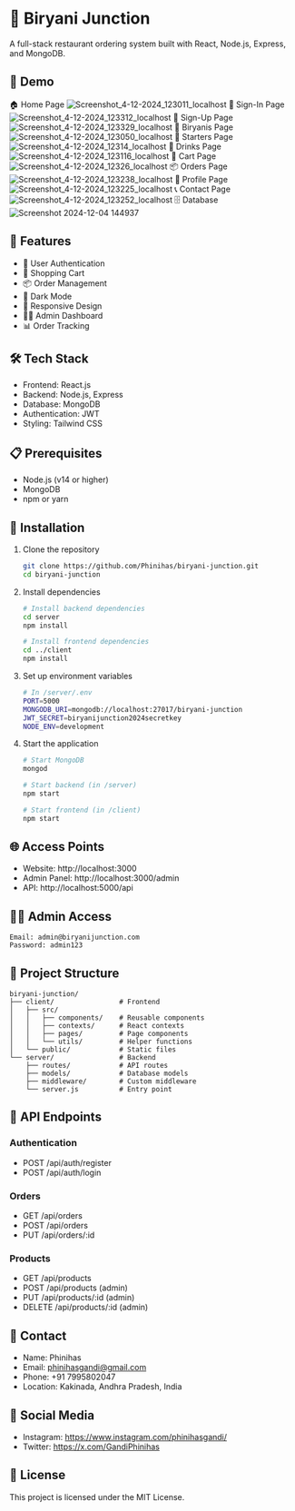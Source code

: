 # 🍚 Biryani Junction

A full-stack restaurant ordering system built with React, Node.js, Express, and MongoDB.

## 🎥 Demo  
🏠 Home Page
![Screenshot_4-12-2024_123011_localhost](https://github.com/user-attachments/assets/8ec704b9-704d-427d-ac6b-b43b99e7e242)
🔑 Sign-In Page
![Screenshot_4-12-2024_123312_localhost](https://github.com/user-attachments/assets/1b0b1c0c-147a-40a3-a942-e90f799f2689)
📝 Sign-Up Page
![Screenshot_4-12-2024_123329_localhost](https://github.com/user-attachments/assets/fec7830e-f5c1-4985-a76d-5639f5397740)
🍛 Biryanis Page
![Screenshot_4-12-2024_123050_localhost](https://github.com/user-attachments/assets/ee5ada20-5b4a-4e47-bb69-c5310f1b7dcb)
🍤 Starters Page
![Screenshot_4-12-2024_12314_localhost](https://github.com/user-attachments/assets/37cbed7d-0f3a-4106-80d9-088da4dcec68)
🥤 Drinks Page
![Screenshot_4-12-2024_123116_localhost](https://github.com/user-attachments/assets/e2651728-3327-4271-bd45-8807ce232537)
🛒 Cart Page
![Screenshot_4-12-2024_12326_localhost](https://github.com/user-attachments/assets/9a1aaea8-be7c-4a7f-9fad-d85a37aab20d)
📦 Orders Page
![Screenshot_4-12-2024_123238_localhost](https://github.com/user-attachments/assets/c825b36f-e30e-4add-a5d6-486e9faf5a42)
👤 Profile Page
![Screenshot_4-12-2024_123225_localhost](https://github.com/user-attachments/assets/1f1a9b6f-b928-4bef-b792-0d7ac366b456)
📞 Contact Page
![Screenshot_4-12-2024_123252_localhost](https://github.com/user-attachments/assets/251161fd-4cba-40aa-9123-af15e1f98521)
🗄️ Database
![Screenshot 2024-12-04 144937](https://github.com/user-attachments/assets/f6b33a72-e013-4aec-b9c0-6814976bdb01)



## 🚀 Features

- 👤 User Authentication
- 🛒 Shopping Cart
- 📦 Order Management
- 🌙 Dark Mode
- 📱 Responsive Design
- 👨‍💼 Admin Dashboard
- 📊 Order Tracking

## 🛠️ Tech Stack

- Frontend: React.js
- Backend: Node.js, Express
- Database: MongoDB
- Authentication: JWT
- Styling: Tailwind CSS

## 📋 Prerequisites

- Node.js (v14 or higher)
- MongoDB
- npm or yarn

## 🔧 Installation

1. Clone the repository
   ```bash
   git clone https://github.com/Phinihas/biryani-junction.git
   cd biryani-junction
   ```

2. Install dependencies
   ```bash
   # Install backend dependencies
   cd server
   npm install

   # Install frontend dependencies
   cd ../client
   npm install
   ```

3. Set up environment variables
   ```bash
   # In /server/.env
   PORT=5000
   MONGODB_URI=mongodb://localhost:27017/biryani-junction
   JWT_SECRET=biryanijunction2024secretkey
   NODE_ENV=development
   ```

4. Start the application
   ```bash
   # Start MongoDB
   mongod

   # Start backend (in /server)
   npm start

   # Start frontend (in /client)
   npm start
   ```

## 🌐 Access Points

- Website: http://localhost:3000
- Admin Panel: http://localhost:3000/admin
- API: http://localhost:5000/api

## 👨‍💼 Admin Access

```
Email: admin@biryanijunction.com
Password: admin123
```

## 📁 Project Structure

```
biryani-junction/
├── client/                # Frontend
│   ├── src/
│   │   ├── components/    # Reusable components
│   │   ├── contexts/      # React contexts
│   │   ├── pages/         # Page components
│   │   └── utils/         # Helper functions
│   └── public/            # Static files
└── server/                # Backend
    ├── routes/            # API routes
    ├── models/            # Database models
    ├── middleware/        # Custom middleware
    └── server.js          # Entry point
```

## 📝 API Endpoints

### Authentication
- POST /api/auth/register
- POST /api/auth/login

### Orders
- GET /api/orders
- POST /api/orders
- PUT /api/orders/:id

### Products
- GET /api/products
- POST /api/products (admin)
- PUT /api/products/:id (admin)
- DELETE /api/products/:id (admin)

## 👥 Contact

- Name: Phinihas
- Email: phinihasgandi@gmail.com
- Phone: +91 7995802047
- Location: Kakinada, Andhra Pradesh, India

## 📱 Social Media

- Instagram: https://www.instagram.com/phinihasgandi/
- Twitter: https://x.com/GandiPhinihas

## 📄 License

This project is licensed under the MIT License.

